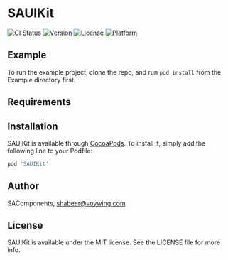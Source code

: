# SAUIKit

[![CI Status](http://img.shields.io/travis/SAComponents/SAUIKit.svg?style=flat)](https://travis-ci.org/SAComponents/SAUIKit)
[![Version](https://img.shields.io/cocoapods/v/SAUIKit.svg?style=flat)](http://cocoapods.org/pods/SAUIKit)
[![License](https://img.shields.io/cocoapods/l/SAUIKit.svg?style=flat)](http://cocoapods.org/pods/SAUIKit)
[![Platform](https://img.shields.io/cocoapods/p/SAUIKit.svg?style=flat)](http://cocoapods.org/pods/SAUIKit)

## Example

To run the example project, clone the repo, and run `pod install` from the Example directory first.

## Requirements

## Installation

SAUIKit is available through [CocoaPods](http://cocoapods.org). To install
it, simply add the following line to your Podfile:

```ruby
pod 'SAUIKit'
```

## Author

SAComponents, shabeer@voywing.com

## License

SAUIKit is available under the MIT license. See the LICENSE file for more info.
